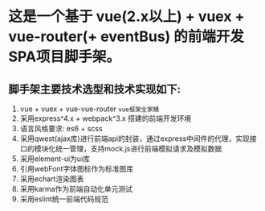 # 这是一个基于 vue(2.x以上) + vuex + vue-router(+ eventBus) 的前端开发SPA项目脚手架。

## 脚手架主要技术选型和技术实现如下:

1. vue + vuex + vue-vue-router `vue框架全家桶`
2. 采用express^4.x + webpack^3.x 搭建的前端开发环境
3. 语言风格要求: es6 + scss
4. 采用qwest(ajax库)进行前端api的封装，通过express中间件的代理，实现接口的模块化统一管理，支持mock.js进行前端模拟请求及模拟数据
5. 采用element-ui为ui库
6. 引用webFont字体图标作为标准图库
7. 采用echart渲染图表
8. 采用karma作为前端自动化单元测试
9. 采用eslint统一前端代码规范